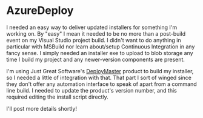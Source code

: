 # AzureDeploy

I needed an easy way to deliver updated installers for something I'm working on. By "easy" I mean it needed to be no more than a post-build event on my Visual Studio project build. I didn't want to do anything in particular with MSBuild nor learn about/setup Continuous Integration in any fancy sense. I simply needed an installer exe to upload to blob storage any time I build my project and any newer-version components are present.

I'm using Just Great Software's [DeployMaster](https://www.deploymaster.com/) product to build my installer, so I needed a little of integration with that. That part I sort of winged since they don't offer any automation interface to speak of apart from a command line build. I needed to update the product's version number, and this required editing the install script directly.

I'll post more details shortly!
